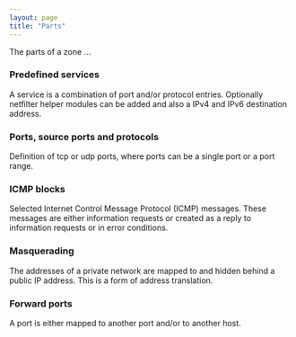 ```yaml
---
layout: page
title: "Parts"
---
```


The parts of a zone ...

### Predefined services

A service is a combination of port and/or protocol entries. Optionally netfilter helper modules can be added and also a IPv4 and IPv6 destination address.

### Ports, source ports and protocols

Definition of tcp or udp ports, where ports can be a single port or a port range.

### ICMP blocks

Selected Internet Control Message Protocol (ICMP) messages. These messages are either information requests or created as a reply to information requests or in error conditions.

### Masquerading

The addresses of a private network are mapped to and hidden behind a public IP address. This is a form of address translation.

### Forward ports

A port is either mapped to another port and/or to another host.

